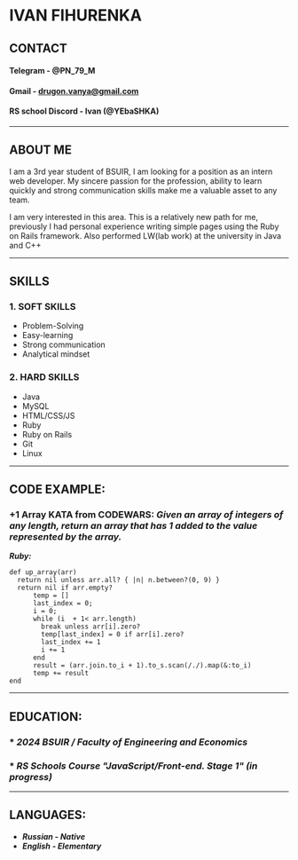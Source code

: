 # __IVAN FIHURENKA__

## __CONTACT__
#### __Telegram__ - @PN_79_M
#### __Gmail__ - drugon.vanya@gmail.com
#### __RS school Discord__ - Ivan (@YEbaSHKA)
___
## __ABOUT ME__
I am a 3rd year student of BSUIR, I am looking for a position as an intern web developer. My sincere passion for the profession, ability to learn quickly and strong communication skills make me a valuable asset to any team.

I am very interested in this area. This is a relatively new path for me, previously I had personal experience writing simple pages using the Ruby on Rails framework. Also performed LW(lab work) at the university in Java and C++
___
## __SKILLS__
### 1. __SOFT SKILLS__
* Problem-Solving
* Easy-learning
* Strong communication
* Analytical mindset
### 2. __HARD SKILLS__
* Java
* MySQL
* HTML/CSS/JS
* Ruby
* Ruby on Rails
* Git
* Linux
___
## __CODE EXAMPLE:__
### __+1 Array KATA from CODEWARS:__ *Given an array of integers of any length, return an array that has 1 added to the value represented by the array.*
***Ruby:***

```
def up_array(arr)
  return nil unless arr.all? { |n| n.between?(0, 9) }
  return nil if arr.empty?
      temp = []
      last_index = 0;
      i = 0;
      while (i  + 1< arr.length)
        break unless arr[i].zero?
        temp[last_index] = 0 if arr[i].zero?
        last_index += 1
        i += 1
      end
      result = (arr.join.to_i + 1).to_s.scan(/./).map(&:to_i)
      temp += result
end
```
___
## __EDUCATION:__
### * *2024 BSUIR / Faculty of Engineering and Economics*
### * *RS Schools Course "JavaScript/Front-end. Stage 1" (in progress)*
___
## __LANGUAGES:__
* ***Russian - Native***
* ***English - Elementary***
